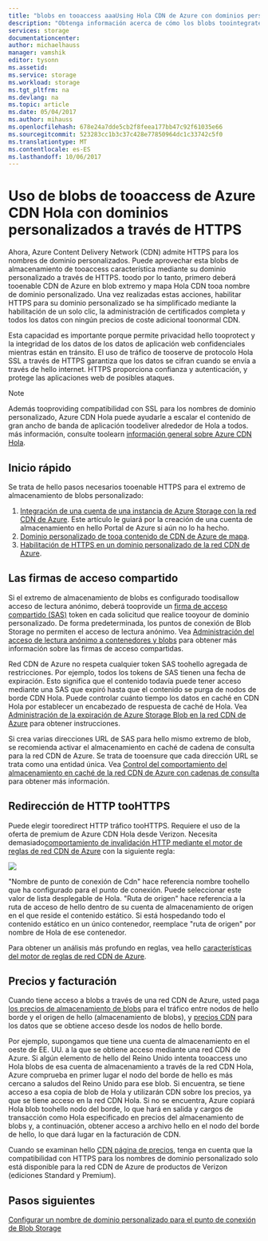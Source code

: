 ```yaml
---
title: "blobs en tooaccess aaaUsing Hola CDN de Azure con dominios personalizados a través de HTTPS"
description: "Obtenga información acerca de cómo los blobs toointegrate Hola CDN de Azure con tooaccess de almacenamiento de blobs con dominios personalizados a través de HTTPS"
services: storage
documentationcenter: 
author: michaelhauss
manager: vamshik
editor: tysonn
ms.assetid: 
ms.service: storage
ms.workload: storage
ms.tgt_pltfrm: na
ms.devlang: na
ms.topic: article
ms.date: 05/04/2017
ms.author: mihauss
ms.openlocfilehash: 678e24a7dde5cb2f8feea177bb47c92f61035e66
ms.sourcegitcommit: 523283cc1b3c37c428e77850964dc1c33742c5f0
ms.translationtype: MT
ms.contentlocale: es-ES
ms.lasthandoff: 10/06/2017
---
```

# <a name="using-hello-azure-cdn-tooaccess-blobs-with-custom-domains-over-https"></a>Uso de blobs de tooaccess de Azure CDN Hola con dominios personalizados a través de HTTPS

Ahora, Azure Content Delivery Network (CDN) admite HTTPS para los nombres de dominio personalizados.
Puede aprovechar esta blobs de almacenamiento de tooaccess característica mediante su dominio personalizado a través de HTTPS. toodo por lo tanto, primero deberá tooenable CDN de Azure en blob extremo y mapa Hola CDN tooa nombre de dominio personalizado. Una vez realizadas estas acciones, habilitar HTTPS para su dominio personalizado se ha simplificado mediante la habilitación de un solo clic, la administración de certificados completa y todos los datos con ningún precios de coste adicional toonormal CDN.

Esta capacidad es importante porque permite privacidad hello tooprotect y la integridad de los datos de los datos de aplicación web confidenciales mientras están en tránsito. El uso de tráfico de tooserve de protocolo Hola SSL a través de HTTPS garantiza que los datos se cifran cuando se envía a través de hello internet. HTTPS proporciona confianza y autenticación, y protege las aplicaciones web de posibles ataques.

> [!NOTE]
> Además tooproviding compatibilidad con SSL para los nombres de dominio personalizado, Azure CDN Hola puede ayudarle a escalar el contenido de gran ancho de banda de aplicación toodeliver alrededor de Hola a todos.
> más información, consulte toolearn [información general sobre Azure CDN Hola](../cdn/cdn-overview.md).
>
>

## <a name="quick-start"></a>Inicio rápido

Se trata de hello pasos necesarios tooenable HTTPS para el extremo de almacenamiento de blobs personalizado:

1.  [Integración de una cuenta de una instancia de Azure Storage con la red CDN de Azure](../cdn/cdn-create-a-storage-account-with-cdn.md).
    Este artículo le guiará por la creación de una cuenta de almacenamiento en hello Portal de Azure si aún no lo ha hecho.
2.  [Dominio personalizado de tooa contenido de CDN de Azure de mapa](../cdn/cdn-map-content-to-custom-domain.md).
3.  [Habilitación de HTTPS en un dominio personalizado de la red CDN de Azure](../cdn/cdn-custom-ssl.md).

## <a name="shared-access-signatures"></a>Las firmas de acceso compartido

Si el extremo de almacenamiento de blobs es configurado toodisallow acceso de lectura anónimo, deberá tooprovide un [firma de acceso compartido (SAS)](storage-dotnet-shared-access-signature-part-1.md) token en cada solicitud que realice tooyour de dominio personalizado. De forma predeterminada, los puntos de conexión de Blob Storage no permiten el acceso de lectura anónimo. Vea [Administración del acceso de lectura anónimo a contenedores y blobs](storage-manage-access-to-resources.md) para obtener más información sobre las firmas de acceso compartidas.

Red CDN de Azure no respeta cualquier token SAS toohello agregada de restricciones. Por ejemplo, todos los tokens de SAS tienen una fecha de expiración. Esto significa que el contenido todavía puede tener acceso mediante una SAS que expiró hasta que el contenido se purga de nodos de borde CDN Hola. Puede controlar cuánto tiempo los datos en caché en CDN Hola por establecer un encabezado de respuesta de caché de Hola. Vea [Administración de la expiración de Azure Storage Blob en la red CDN de Azure](../cdn/cdn-manage-expiration-of-blob-content.md) para obtener instrucciones.

Si crea varias direcciones URL de SAS para hello mismo extremo de blob, se recomienda activar el almacenamiento en caché de cadena de consulta para la red CDN de Azure. Se trata de tooensure que cada dirección URL se trata como una entidad única. Vea [Control del comportamiento del almacenamiento en caché de la red CDN de Azure con cadenas de consulta](../cdn/cdn-query-string.md) para obtener más información.

## <a name="http-toohttps-redirection"></a>Redirección de HTTP tooHTTPS

Puede elegir tooredirect HTTP tráfico tooHTTPS. Requiere el uso de la oferta de premium de Azure CDN Hola desde Verizon. Necesita demasiado[comportamiento de invalidación HTTP mediante el motor de reglas de red CDN de Azure](../cdn/cdn-rules-engine.md) con la siguiente regla:

![](./media/storage-https-custom-domain-cdn/redirect-to-https.png)

"Nombre de punto de conexión de Cdn" hace referencia nombre toohello que ha configurado para el punto de conexión. Puede seleccionar este valor de lista desplegable de Hola. "Ruta de origen" hace referencia a la ruta de acceso de hello dentro de su cuenta de almacenamiento de origen en el que reside el contenido estático.
Si está hospedando todo el contenido estático en un único contenedor, reemplace "ruta de origen" por nombre de Hola de ese contenedor.

Para obtener un análisis más profundo en reglas, vea hello [características del motor de reglas de red CDN de Azure](../cdn/cdn-rules-engine-reference-features.md).

## <a name="pricing-and-billing"></a>Precios y facturación

Cuando tiene acceso a blobs a través de una red CDN de Azure, usted paga [los precios de almacenamiento de blobs](https://azure.microsoft.com/pricing/details/storage/blobs/) para el tráfico entre nodos de hello borde y el origen de hello (almacenamiento de blobs), y [precios CDN](https://azure.microsoft.com/pricing/details/cdn/) para los datos que se obtiene acceso desde los nodos de hello borde.

Por ejemplo, supongamos que tiene una cuenta de almacenamiento en el oeste de EE. UU. a la que se obtiene acceso mediante una red CDN de Azure. Si algún elemento de hello del Reino Unido intenta tooaccess uno Hola blobs de esa cuenta de almacenamiento a través de la red CDN Hola, Azure comprueba en primer lugar el nodo del borde de hello es más cercano a saludos del Reino Unido para ese blob. Si encuentra, se tiene acceso a esa copia de blob de Hola y utilizarán CDN sobre los precios, ya que se tiene acceso en la red CDN Hola. Si no se encuentra, Azure copiará Hola blob toohello nodo del borde, lo que hará en salida y cargos de transacción como Hola especificado en precios del almacenamiento de blobs y, a continuación, obtener acceso a archivo hello en el nodo del borde de hello, lo que dará lugar en la facturación de CDN.

Cuando se examinan hello [CDN página de precios](https://azure.microsoft.com/pricing/details/cdn/), tenga en cuenta que la compatibilidad con HTTPS para los nombres de dominio personalizado solo está disponible para la red CDN de Azure de productos de Verizon (ediciones Standard y Premium).

## <a name="next-steps"></a>Pasos siguientes

[Configurar un nombre de dominio personalizado para el punto de conexión de Blob Storage](storage-custom-domain-name.md)
